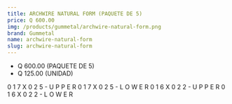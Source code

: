 ```yaml
---
title: ARCHWIRE NATURAL FORM (PAQUETE DE 5)
price: Q 600.00
img: /products/gummetal/archwire-natural-form.png
brand: Gummetal
name: archwire-natural-form
slug: archwire-natural-form
---
```


- Q 600.00 (PAQUETE DE 5)
- Q 125.00 (UNIDAD)

0 1 7 X 0 2 5 - U P P E R
0 1 7 X 0 2 5 - L O W E R
0 1 6 X 0 2 2 - U P P E R
0 1 6 X 0 2 2 - L O W E R
